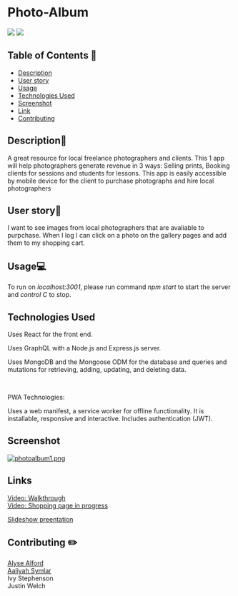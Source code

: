 # Photo-Album
<a href="#"><img src="https://img.shields.io/badge/javascript-80%25-blue"></a> <a href="#"><img src="https://img.shields.io/badge/dependencies-up%20to%20date-green"></a>

## Table of Contents 📖
* [Description](#description)
* [User story](#user-story)
* [Usage](#usage)
* [Technologies Used](#technologies-used)
* [Screenshot](#screenshot)
* [Link](#Link)
* [Contributing](#contributing)

## Description💬 
<p>A great resource for local freelance photographers and clients. This 1 app will help photographers generate revenue in 3 ways: Selling prints, Booking clients for sessions and students for lessons. This app is easily accessible by mobile device for the client to purchase photographs and hire local photographers</p>

## User story🧠
<P> I want to see images from local photographers that are avaliable to purpchase. When I log I can click on a photo on the gallery pages and add them to my shopping cart.</p>

## Usage💻
To run on _localhost:3001_, please run command _npm start_ to start the server and _control C_ to stop.



## Technologies Used
<p>Uses React for the front end.</p>
<p>Uses GraphQL with a Node.js and Express.js server.</p>
<p> Uses MongoDB and the Mongoose ODM for the database and queries and mutations for retrieving, adding, updating, and deleting data.</p>
<br>
<p> PWA Technologies:</p>
<p>
Uses a web manifest, a service worker for offline functionality.
It is installable, responsive and interactive. 
Includes authentication (JWT).
</p>

## Screenshot
[![photoalbum1.png](https://i.postimg.cc/vZ1yBd0T/photoalbum1.png)](https://postimg.cc/zy16t4ZY)
## Links
<a href="https://drive.google.com/file/d/1d8WVRudGNRzxSrOAxdSAzpHTbhePzmF2/view" target="_blank" > Video: Walkthrough  </a>
<br>
[Video: Shopping page in progress](https://drive.google.com/file/d/1pDSMiObqh13IcJjrc5Y6VSzpiJV2dDIv/view)

[Slideshow preentation](https://docs.google.com/presentation/d/19EfKZjI8v-D5w4YoDMruy6yubGjeTPlEIrfCMCdYqUI/edit#slide=id.p)
## Contributing ✏️
<a href="https://github.com/jojoford" target="_blank" >Alyse Alford </a>
<br>
<a href="https://github.com/symlara" target="_blank" >Aaliyah Symlar</a>
<br>
Ivy Stephenson
<br>
Justin Welch


